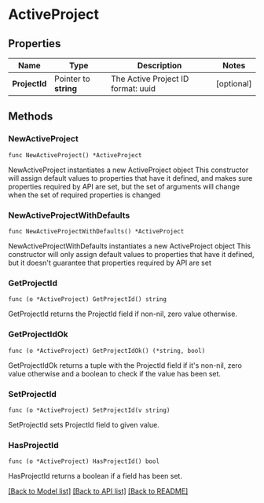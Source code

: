 # ActiveProject

## Properties

Name | Type | Description | Notes
------------ | ------------- | ------------- | -------------
**ProjectId** | Pointer to **string** | The Active Project ID  format: uuid | [optional] 

## Methods

### NewActiveProject

`func NewActiveProject() *ActiveProject`

NewActiveProject instantiates a new ActiveProject object
This constructor will assign default values to properties that have it defined,
and makes sure properties required by API are set, but the set of arguments
will change when the set of required properties is changed

### NewActiveProjectWithDefaults

`func NewActiveProjectWithDefaults() *ActiveProject`

NewActiveProjectWithDefaults instantiates a new ActiveProject object
This constructor will only assign default values to properties that have it defined,
but it doesn't guarantee that properties required by API are set

### GetProjectId

`func (o *ActiveProject) GetProjectId() string`

GetProjectId returns the ProjectId field if non-nil, zero value otherwise.

### GetProjectIdOk

`func (o *ActiveProject) GetProjectIdOk() (*string, bool)`

GetProjectIdOk returns a tuple with the ProjectId field if it's non-nil, zero value otherwise
and a boolean to check if the value has been set.

### SetProjectId

`func (o *ActiveProject) SetProjectId(v string)`

SetProjectId sets ProjectId field to given value.

### HasProjectId

`func (o *ActiveProject) HasProjectId() bool`

HasProjectId returns a boolean if a field has been set.


[[Back to Model list]](../README.md#documentation-for-models) [[Back to API list]](../README.md#documentation-for-api-endpoints) [[Back to README]](../README.md)


